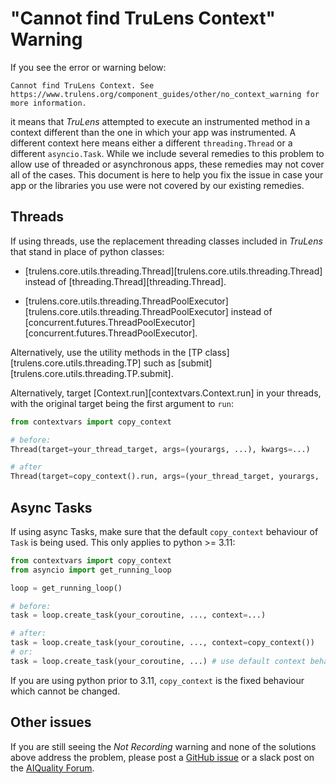 # "Cannot find TruLens Context" Warning

If you see the error or warning below:

```
Cannot find TruLens Context. See
https://www.trulens.org/component_guides/other/no_context_warning for more information.
```

it means that _TruLens_ attempted to execute an instrumented method in a context
different than the one in which your app was instrumented. A different context
here means either a different `threading.Thread` or a different `asyncio.Task`.
While we include several remedies to this problem to allow use of threaded or
asynchronous apps, these remedies may not cover all of the cases. This document
is here to help you fix the issue in case your app or the libraries you use were not covered by our existing remedies.

## Threads

If using threads, use the replacement threading classes included in _TruLens_
that stand in place of python classes:

- [trulens.core.utils.threading.Thread][trulens.core.utils.threading.Thread]
  instead of [threading.Thread][threading.Thread].

- [trulens.core.utils.threading.ThreadPoolExecutor][trulens.core.utils.threading.ThreadPoolExecutor]
  instead of
  [concurrent.futures.ThreadPoolExecutor][concurrent.futures.ThreadPoolExecutor].

Alternatively, use the utility methods in the [TP
class][trulens.core.utils.threading.TP] such as
[submit][trulens.core.utils.threading.TP.submit].

Alternatively, target [Context.run][contextvars.Context.run] in your threads,
with the original target being the first argument to `run`:

```python
from contextvars import copy_context

# before:
Thread(target=your_thread_target, args=(yourargs, ...), kwargs=...)

# after
Thread(target=copy_context().run, args=(your_thread_target, yourargs, ...), kwargs=...)
```

## Async Tasks

If using async Tasks, make sure that the default `copy_context` behaviour of
`Task` is being used. This only applies to python >= 3.11:

```python
from contextvars import copy_context
from asyncio import get_running_loop

loop = get_running_loop()

# before:
task = loop.create_task(your_coroutine, ..., context=...)

# after:
task = loop.create_task(your_coroutine, ..., context=copy_context())
# or:
task = loop.create_task(your_coroutine, ...) # use default context behaviour
```

If you are using python prior to 3.11, `copy_context` is the fixed behaviour
which cannot be changed.

## Other issues

If you are still seeing the _Not Recording_ warning and none of the solutions
above address the problem, please post a [GitHub
issue](https://github.com/truera/trulens/issues) or a slack post on the
[AIQuality Forum](https://communityinviter.com/apps/aiqualityforum/josh).
